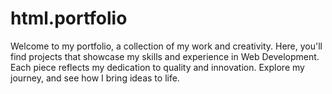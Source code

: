 # html.portfolio
Welcome to my portfolio, a collection of my work and creativity. Here, you'll find projects that showcase my skills and experience in Web Development. Each piece reflects my dedication to quality and innovation. Explore my journey, and see how I bring ideas to life.
